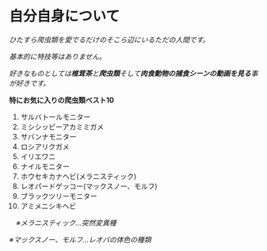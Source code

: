 # 自分自身について

*ひたすら爬虫類を愛でるだけのそこら辺にいるただの人間です。*

*基本的に特技等はありません。*

*好きなものとしては**椎茸茶**と**爬虫類**そして**肉食動物の捕食シーンの動画を見る**事が好きです。*




**特にお気に入りの爬虫類ベスト10**


1. サルバトールモニター
2. ミシシッピーアカミミガメ
3. サバンナモニター
4. ロシアリクガメ
5. イリエワニ
6. ナイルモニター
7. ホウセキカナヘビ(メラニスティック)
8. レオパードゲッコー(マックスノー、モルフ)
9. ブラックツリーモニター
10. アミメニシキヘビ

　*※メラニスティック...突然変異種*
 
  *※マックスノー、モルフ...レオパの体色の種類*
  
  
